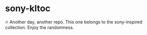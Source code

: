﻿# sony-kltoc

🔥 Another day, another repo.
This one belongs to the sony-inspired collection.
Enjoy the randomness.
